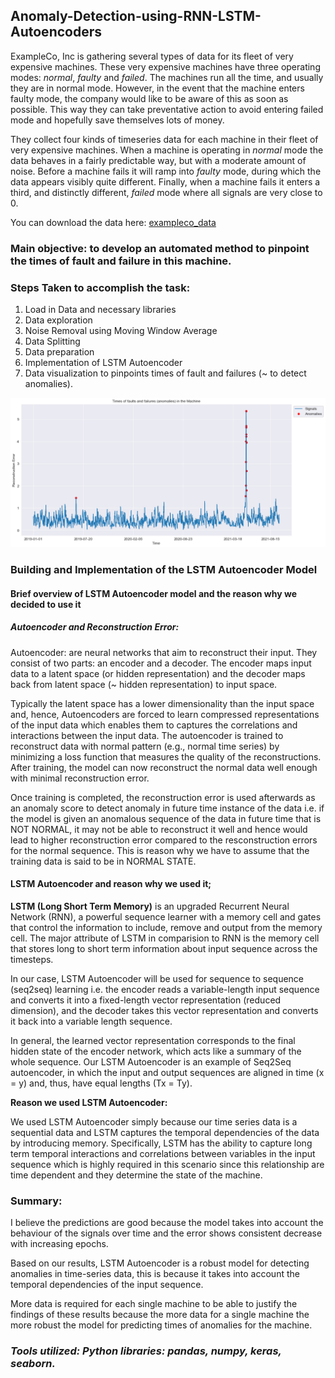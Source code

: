 [//]: # (Image References)

[image3]: ./anomaly.png "anomalies"


## Anomaly-Detection-using-RNN-LSTM-Autoencoders

ExampleCo, Inc is gathering several types of data for its fleet of very expensive machines.  These very expensive machines have three operating modes: *normal*, *faulty* and *failed*.   The machines run all the time, and usually they are in normal mode.  However, in the event that the machine enters faulty mode, the company would like to be aware of this as soon as possible.  This way they can take preventative action to avoid entering failed mode and hopefully save themselves lots of money.

They collect four kinds of timeseries data for each machine in their fleet of very expensive machines.  When a machine is operating in *normal* mode the data behaves in a fairly predictable way, but with a moderate amount of noise.  Before a machine fails it will ramp into *faulty* mode, during which the data appears visibly quite different.  Finally, when a machine fails it enters a third, and distinctly different, *failed* mode where all signals are very close to 0.

You can download the data here: [exampleco_data](https://drive.google.com/open?id=1b12u6rzkG1AxB6wLGl7IBVoaoSoZLHNR)

### Main objective: to develop an automated method to pinpoint the times of fault and failure in this machine.  


### Steps Taken to accomplish the task:

1. Load in Data and necessary libraries
2. Data exploration
3. Noise Removal using Moving Window Average
4. Data Splitting
5. Data preparation
6. Implementation of LSTM Autoencoder
7. Data visualization to pinpoints times of fault and failures (~ to detect anomalies).


![anomalies][image3]



### Building and Implementation of the LSTM Autoencoder Model
#### Brief overview of LSTM Autoencoder model and the reason why we decided to use it
##### Autoencoder and Reconstruction Error:


Autoencoder: are neural networks that aim to reconstruct their input. They consist of two parts: an encoder and a decoder. The encoder maps input data to a latent space (or hidden representation) and the decoder maps back from latent space (~ hidden representation) to input space.

Typically the latent space has a lower dimensionality than the input space and, hence, Autoencoders are forced to learn compressed representations of the input data which enables them to captures the correlations and interactions between the input data.
The autoencoder is trained to reconstruct data with normal pattern (e.g., normal time series) by minimizing a loss function that measures the quality of the reconstructions. After training, the model can now reconstruct the normal data well enough with minimal reconstruction error.

Once training is completed, the reconstruction error is used afterwards as an anomaly score to detect anomaly in future time instance of the data i.e. if the model is given an anomalous sequence of the data in future time that is NOT NORMAL, it may not be able to reconstruct it well and hence would lead to higher reconstruction error compared to the resconstruction errors for the normal sequence. This is reason why we have to assume that the training data is said to be in NORMAL STATE.


#### LSTM Autoencoder and reason why we used it;


**LSTM (Long Short Term Memory)** is an upgraded Recurrent Neural Network (RNN), a powerful sequence learner with a memory cell and gates that control the information to include, remove and output from the memory cell. The major attribute of LSTM in comparision to RNN is the memory cell that stores long to short term information about input sequence across the timesteps.


In our case, LSTM Autoencoder will be used for sequence to sequence (seq2seq) learning i.e. the encoder reads a variable-length input sequence and converts it into a fixed-length vector representation (reduced dimension), and the decoder takes this vector representation and converts it back into a variable length sequence.


In general, the learned vector representation corresponds to the final hidden state of the encoder network, which acts like a summary of the whole sequence. Our LSTM Autoencoder is an example of Seq2Seq autoencoder, in which the input and output sequences are aligned in time (x = y) and, thus, have equal lengths (Tx = Ty).


**Reason we used LSTM Autoencoder:**


We used LSTM Autoencoder simply because our time series data is a sequential data and LSTM captures the temporal dependencies of the data by introducing memory.
Specifically, LSTM has the ability to capture long term temporal interactions and correlations between variables in the input sequence which is highly required in this scenario since this relationship are time dependent and they determine the state of the machine.





### Summary:

I believe the predictions are good because the model takes into account the behaviour of the signals over time and the error shows consistent decrease with increasing epochs.

Based on our results, LSTM Autoencoder is a robust model for detecting anomalies in time-series data, this is because it takes into account the temporal dependencies of the input sequence.

More data is required for each single machine to be able to justify the findings of these results because the more data for a single machine the more robust the model for predicting times of anomalies for the machine.



### ***Tools utilized: Python libraries: pandas, numpy, keras, seaborn.***
